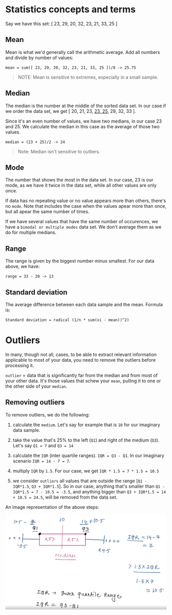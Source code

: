 # Statistics concepts and terms

Say we have this set: [ 23, 29, 20, 32, 23, 21, 33, 25 ]
## Mean

Mean is what we'd generally call the arithmetic average. Add all numbers and divide by number of values:

```
mean = sum([ 23, 29, 20, 32, 23, 21, 33, 25 ])/8 -> 25.75
```

> NOTE: Mean is sensitive to extremes, especially in a small sample.

## Median
The median is the number at the middle of the sorted data set. In our case if we order the data set, we get [ 20, 21, 23, <ins>23, 25</ins>, 29, 32, 33 ].

Since it's an even number of values, we have two medians, in our case 23 and 25. We calculate the median in this case as the average of those two values.

```
median = (23 + 25)/2 -> 24
```

> Note: Median isn't sensitive to outliers.

## Mode
The number that shows the most in the data set. In our case, 23 is our mode, as we have it twice in the data set, while all other values are only once.

If data has no repeating value or no value appears more than others, there's no `mode`. Note that includes the case when the values apear more than once, but all apear the same number of times.

If we have several values that have the same number of occurences, we have a `bimodal or multiple modes` data set. We don't average them as we do for multiple medians.

## Range
The range is given by the biggest number minus smallest. For our data above, we have:
```
range = 33 - 20 -> 13
```

## Standard deviation
The average difference between each data sample and the mean. Formula is:

```
Standard deviation = radical (1/n * sum(xi - mean))^2)
```

# Outliers

In many, though not all, cases, to be able to extract relevant information applicable to most of your data, you need to remove the outliers before processing it.

`outlier` = data that is significantly far from the median and from most of your other data. It's those values that schew your `mean`, pulling it to one or the other side of your `median`.

## Removing outliers

To remove outliers, we do the following:

1. calculate the `medium`. Let's say for example that is `10` for our imaginary data sample.

2. take the value that's 25% to the left (`Q1`) and right of the medium (`Q3`). Let's say `Q1 = 7` and `Q3 = 14`

3. calculate the `IQR` (inter quartile ranges). `IQR = Q3 - Q1`. In our imaginary scenario `IQR = 14 - 7 = 7`.

4. multiply `IQR` by `1.5`. For our case, we get `IQR * 1.5 = 7 * 1.5 = 10.5`

5. we consider `outliers` all values that are outside the range [`Q1 - IQR*1.5`, `Q3 + IQR*1.5`]. So in our case, anything that's smaller than `Q1 - IQR*1.5 = 7 - 10.5 = -3.5`, and anything bigger than `Q3 + IQR*1.5 = 14 + 10.5 = 24.5`, will be removed from the data set.

An image representation of the above steps:

![alt text](outliers.png)